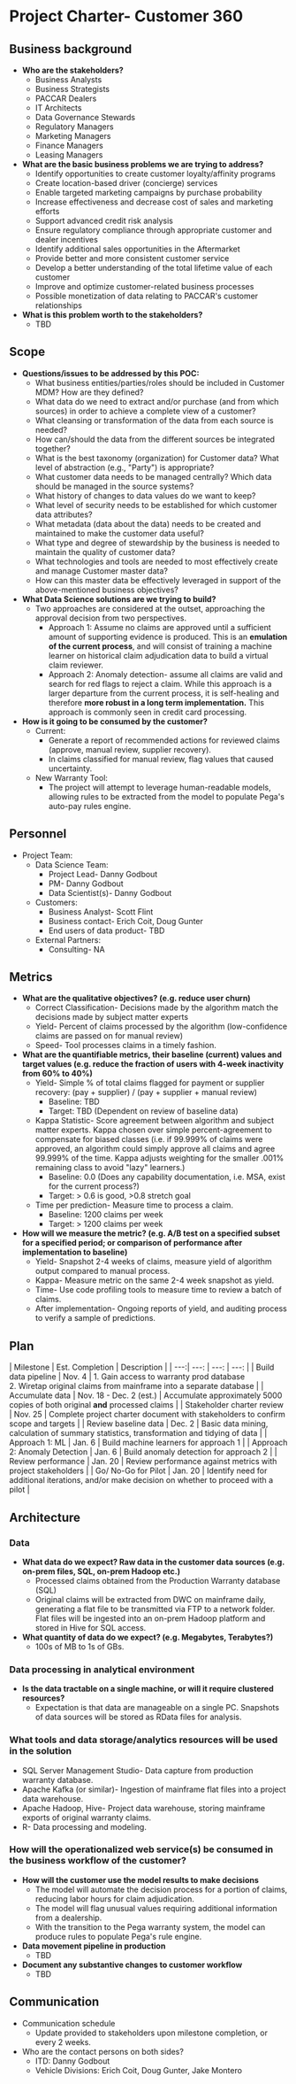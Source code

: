 # Project Charter- Customer 360

## Business background
* **Who are the stakeholders?**
	* Business Analysts
	* Business Strategists
	* PACCAR Dealers
	* IT Architects
	* Data Governance Stewards
	* Regulatory Managers
	* Marketing Managers
	* Finance Managers
	* Leasing Managers
* **What are the basic business problems we are trying to address?**
	* Identify opportunities to create customer loyalty/affinity programs
	* Create location-based driver (concierge) services
	* Enable targeted marketing campaigns by purchase probability
	* Increase effectiveness and decrease cost of sales and marketing efforts
	* Support advanced credit risk analysis
	* Ensure regulatory compliance through appropriate customer and dealer incentives
	* Identify additional sales opportunities in the Aftermarket
	* Provide better and more consistent customer service
	* Develop a better understanding of the total lifetime value of each customer 
	* Improve and optimize customer-related business processes
	* Possible monetization of data relating to PACCAR's customer relationships
* **What is this problem worth to the stakeholders?**
	* TBD

## Scope
* **Questions/issues to be addressed by this POC:**
	* What business entities/parties/roles should be included in Customer MDM? How are they defined?
	* What data do we need to extract and/or purchase (and from which sources) in order to achieve a complete view of a customer?
	* What cleansing or transformation of the data from each source is needed?
	* How can/should the data from the different sources be integrated together?
	* What is the best taxonomy (organization) for Customer data? What level of abstraction (e.g., "Party") is appropriate?
	* What customer data needs to be managed centrally? Which data should be managed in the source systems?
	* What history of changes to data values do we want to keep?
	* What level of security needs to be established for which customer data attributes?
	* What metadata (data about the data) needs to be created and maintained to make the customer data useful?
	* What type and degree of stewardship by the business is needed to maintain the quality of customer data?
	* What technologies and tools are needed to most effectively create and manage Customer master data?
	* How can this master data be effectively leveraged in support of the above-mentioned business objectives?
* **What Data Science solutions are we trying to build?**
	* Two approaches are considered at the outset, approaching the approval decision from two perspectives.
		* Approach 1: Assume no claims are approved until a sufficient amount of supporting evidence is produced. This is an **emulation of the current process**, and will consist of training a machine learner on historical claim adjudication data to build a virtual claim reviewer.
		* Approach 2: Anomaly detection- assume all claims are valid and search for red flags to reject a claim. While this approach is a larger departure from the current process, it is self-healing and therefore **more robust in a long term implementation.** This approach is commonly seen in credit card processing.
* **How is it going to be consumed by the customer?**
	* Current:
		* Generate a report of recommended actions for reviewed claims (approve, manual review, supplier recovery).
		* In claims classified for manual review, flag values that caused uncertainty.
	* New Warranty Tool:
		* The project will attempt to leverage human-readable models, allowing rules to be extracted from the model to populate Pega's auto-pay rules engine.

## Personnel
* Project Team:
	* Data Science Team:
		* Project Lead- Danny Godbout
		* PM- Danny Godbout
		* Data Scientist(s)- Danny Godbout
	* Customers:
		* Business Analyst- Scott Flint
		* Business contact- Erich Coit, Doug Gunter
		* End users of data product- TBD
	* External Partners:
		* Consulting- NA

## Metrics
* **What are the qualitative objectives? (e.g. reduce user churn)**
	* Correct Classification- Decisions made by the algorithm match the decisions made by subject matter experts
	* Yield- Percent of claims processed by the algorithm (low-confidence claims are passed on for manual review)
	* Speed- Tool processes claims in a timely fashion.
* **What are the quantifiable metrics, their baseline (current) values and target values  (e.g. reduce the fraction of users with 4-week inactivity from 60% to 40%)**
	* Yield- Simple % of total claims flagged for payment or supplier recovery: (pay + supplier) / (pay + supplier + manual review)
		* Baseline: TBD
		* Target: TBD (Dependent on review of baseline data)
	* Kappa Statistic- Score agreement between algorithm and subject matter experts. Kappa chosen over simple percent-agreement to compensate for biased classes (i.e. if 99.999% of claims were approved, an algorithm could simply approve all claims and agree 99.999% of the time. Kappa adjusts weighting for the smaller .001% remaining class to avoid "lazy" learners.)
		* Baseline: 0.0 (Does any capability documentation, i.e. MSA, exist for the current process?)
		* Target: > 0.6 is good, >0.8 stretch goal
	* Time per prediction- Measure time to process a claim.
		* Baseline: 1200 claims per week
		* Target: > 1200 claims per week
* **How will we measure the metric? (e.g. A/B test on a specified subset for a specified period; or comparison of performance after implementation to baseline)**
	* Yield- Snapshot 2-4 weeks of claims, measure yield of algorithm output compared to manual process.
	* Kappa- Measure metric on the same 2-4 week snapshot as yield.
	* Time- Use code profiling tools to measure time to review a batch of claims.
	* After implementation- Ongoing reports of yield, and auditing process to verify a sample of predictions.

## Plan

| Milestone | Est. Completion | Description |
| ---:| ---: | ---: | ---: |
| Build data pipeline | Nov. 4 | 1. Gain access to warranty prod database <br/> 2. Wiretap original claims from mainframe into a separate database |
| Accumulate data | Nov. 18 - Dec. 2 (est.) | Accumulate approximately 5000 copies of both original **and** processed claims |
| Stakeholder charter review | Nov. 25 | Complete project charter document with stakeholders to confirm scope and targets |
| Review baseline data | Dec. 2 | Basic data mining, calculation of summary statistics, transformation and tidying of data |
| Approach 1: ML | Jan. 6 | Build machine learners for approach 1 |
| Approach 2: Anomaly Detection | Jan. 6 | Build anomaly detection for approach 2 |
| Review performance | Jan. 20 | Review performance against metrics with project stakeholders |
| Go/ No-Go for Pilot | Jan. 20 | Identify need for additional iterations, and/or make decision on whether to proceed with a pilot |


## Architecture
### Data
* **What data do we expect? Raw data in the customer data sources (e.g. on-prem files, SQL, on-prem Hadoop etc.)**
	* Processed claims obtained from the Production Warranty database (SQL)
	* Original claims will be extracted from DWC on mainframe daily, generating a flat file to be transmitted via FTP to a network folder. Flat files will be ingested into an on-prem Hadoop platform and stored in Hive for SQL access.
* **What quantity of data do we expect? (e.g. Megabytes, Terabytes?)**
	* 100s of MB to 1s of GBs.

### Data processing in analytical environment
* **Is the data tractable on a single machine, or will it require clustered resources?**
   * Expectation is that data are manageable on a single PC. Snapshots of data sources will be stored as RData files for analysis.

### What tools and data storage/analytics resources will be used in the solution
* SQL Server Management Studio- Data capture from production warranty database.
* Apache Kafka (or similar)- Ingestion of mainframe flat files into a project data warehouse.
* Apache Hadoop, Hive- Project data warehouse, storing mainframe exports of original warranty claims.
* R- Data processing and modeling.

### How will the operationalized web service(s) be consumed in the business workflow of the customer?
* **How will the customer use the model results to make decisions**
	* The model will automate the decision process for a portion of claims, reducing labor hours for claim adjudication.
	* The model will flag unusual values requiring additional information from a dealership.
	* With the transition to the Pega warranty system, the model can produce rules to populate Pega's rule engine.
* **Data movement pipeline in production**
	* TBD
* **Document any substantive changes to customer workflow**
	* TBD

## Communication
* Communication schedule
	* Update provided to stakeholders upon milestone completion, or every 2 weeks.
* Who are the contact persons on both sides?
	* ITD: Danny Godbout
	* Vehicle Divisions: Erich Coit, Doug Gunter, Jake Montero
